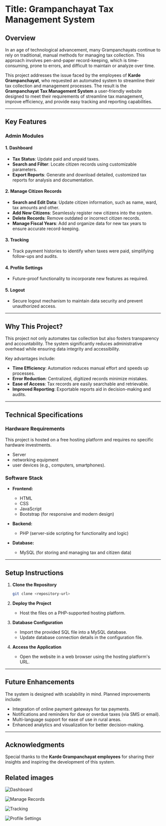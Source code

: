 
# Title:  Grampanchayat Tax Management System  

## Overview  
In an age of technological advancement, many Grampanchayats continue to rely on traditional, manual methods for managing tax collection. 
This approach involves pen-and-paper record-keeping, which is time-consuming, prone to errors, and difficult to maintain or analyze over time.  

This project addresses the issue faced by the employees of **Karde Grampanchayat**, who requested an automated system to streamline their tax collection 
and management processes. The result is the **Grampanchayat Tax Management System** a user-friendly website designed to meet their requirements of streamline 
tax management, improve efficiency, and provide easy tracking and reporting capabilities.

---

## Key Features  

### **Admin Modules**  

#### 1. **Dashboard**  
   - **Tax Status**: Update paid and unpaid taxes.  
   - **Search and Filter**: Locate citizen records using customizable parameters.  
   - **Export Reports**: Generate and download detailed, customized tax reports for analysis and documentation.  

#### 2. **Manage Citizen Records**  
   - **Search and Edit Data**: Update citizen information, such as name, ward, tax amounts and other.  
   - **Add New Citizens**: Seamlessly register new citizens into the system.  
   - **Delete Records**: Remove outdated or incorrect citizen records.  
   - **Manage Fiscal Years**: Add and organize data for new tax years to ensure accurate record-keeping.  

#### 3. **Tracking**  
   - Track payment histories to identify when taxes were paid, simplifying follow-ups and audits.  

#### 4. **Profile Settings**  
   - Future-proof functionality to incorporate new features as required.  

#### 5. **Logout**  
   - Secure logout mechanism to maintain data security and prevent unauthorized access.  

---

## Why This Project?  
This project not only automates tax collection but also fosters transparency and accountability. 
The system significantly reduces administrative overhead while ensuring data integrity and accessibility.  

Key advantages include:  
- **Time Efficiency**: Automation reduces manual effort and speeds up processes.  
- **Error Reduction**: Centralized, digitized records minimize mistakes.  
- **Ease of Access**: Tax records are easily searchable and retrievable.  
- **Improved Reporting**: Exportable reports aid in decision-making and audits.  

---

## Technical Specifications  

### **Hardware Requirements**  
This project is hosted on a free hosting platform and requires no specific hardware investments.  

 - Server
 - networking equipment
 - user devices (e.g., computers, smartphones).

### **Software Stack**  
- **Frontend:**  
  - HTML  
  - CSS  
  - JavaScript  
  - Bootstrap (for responsive and modern design)  

- **Backend:**  
  - PHP (server-side scripting for functionality and logic)  

- **Database:**  
  - MySQL (for storing and managing tax and citizen data)  

---

## Setup Instructions  

1. **Clone the Repository**  
   ```bash
   git clone <repository-url>
   ```
2. **Deploy the Project**  
   - Host the files on a PHP-supported hosting platform.  

3. **Database Configuration**  
   - Import the provided SQL file into a MySQL database.  
   - Update database connection details in the configuration file.  

4. **Access the Application**  
   - Open the website in a web browser using the hosting platform's URL.  

---

## Future Enhancements  

The system is designed with scalability in mind. Planned improvements include:  
- Integration of online payment gateways for tax payments.  
- Notifications and reminders for due or overdue taxes (via SMS or email).  
- Multi-language support for ease of use in rural areas.  
- Enhanced analytics and visualization for better decision-making.  

---

## Acknowledgments  

Special thanks to the **Karde Grampanchayat employees** for sharing their insights and inspiring the development of this system.  

## Related images 
![Dashboard](./output/dashboard.png)

![Manage Records](./output/manage-records.png)

![ Tracking](./output/payment-tracking.png)

![Profile Settings](./output/profile-settings.png)

